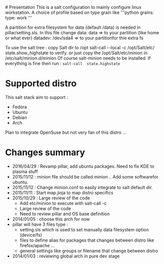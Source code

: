 # Presentation 
This is a salt configuration to mainly configure linux workstation.
A choice of profile based on type grain like 
'''python
grains:
  type: work
'''

A partition for extra filesystem for data (default /data) is needed in pillar/setting.sls.
In this file change 
data: data => to your partition (like home or what ever)
datadev: /dev/sda4 => to your partitionfor thie extra fs

To use the salt tree :
copy Salt dir to /opt 
salt-call --local -c /opt/Salt/etc/   state.show_highstate to verify.
or just copy the /opt/Salt/etc/minion in /etc/salt/minion.d/minion
Of course salt-minion needs to be installed.
If everything is fine then run : 
`salt-call  state.highstate`

# Supported distro 
This salt stack aim to support :
* Fedora
* Ubuntu
* Debian
* Arch 

Plan to integrate OpenSuse but not very fan of this distro ...


# Changes summary
- 2016/04/29 : Revamp pillar, add ubuntu packages. Need to fix KDE to plasma stuff
- 2015/11/12 : minion file should be called minion .. Add some softwarefor ubuntu.
- 2015/11/12 : Change minion.conf to easily integrate to salt default dir.
- 2015/11/11 : Start map.jinja to map distro specifics
- 2015/10/29 : Large review of the code 
  - Add etc/minion to execute with salt-call -c 
  - Large review of the code 
  - Need to review pillar and OS base definition
- 2014/01/05 : choose this arch for now
- pillar will have 3 files type : 
  - setting.sls which is used to set manually data filesystem option (device/fs)
  - files to define alias for packages that changes between distro like firefox/apache ... 
  - general settings like groups or filename that change between distro
- 2014/01/03 : reviewing global arch in pure dev stage
